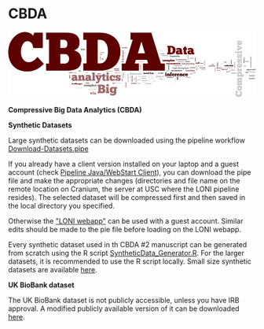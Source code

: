 # CBDA

<a href="http://socr.umich.edu/HTML5/CBDA/"><img align="middle" src="https://raw.githubusercontent.com/SOCR/CBDA/master/Images/CBDA_wordcloud.png"></a>

**Compressive Big Data Analytics (CBDA)**

**Synthetic Datasets**

Large synthetic datasets can be downloaded using the pipeline workflow [Download-Datasets.pipe](https://github.com/SOCR/CBDA/blob/master/Data/Synthetic_Datasets/Large/Download-Datasets.pipe)

If you already have a client version installed on your laptop and a guest account (check [Pipeline Java/WebStart Client](http://pipeline.loni.usc.edu/products-services/pws/)), you can download the pipe file and make the appropriate changes (directories and file name on the remote location on Cranium, the server at USC where the LONI pipeline resides). The selected dataset will be compressed first and then saved in the local directory you specified.  

Otherwise the ["LONI webapp"](http://pipeline.loni.usc.edu/webapp) can be used  with a guest account. Similar edits should be made to the pie file before loading on the LONI webapp.

Every synthetic dataset used in th CBDA #2 manuscript can be generated from scratch using the R script [SyntheticData_Generator.R](https://github.com/SOCR/CBDA/blob/master/Data/Synthetic_Datasets/Large/SyntheticData_Generator.R). For the larger datasets, it is recommended to use the R script locally. Small size synthetic datasets are available [here](https://github.com/SOCR/CBDA/tree/master/Data/Synthetic_Datasets/Small).

**UK BioBank dataset**

The UK BioBank dataset is not publicly accessible, unless you have IRB approval. A modified publicly available version of it can be downloaded [here](https://github.com/SOCR/CBDA/blob/master/Data/UKBB).